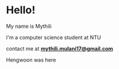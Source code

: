 # Hello! 
My name is Mythili 

I'm a computer science student at NTU

contact me at **mythili.mulani17@gmail.com**

Hengwoon was here